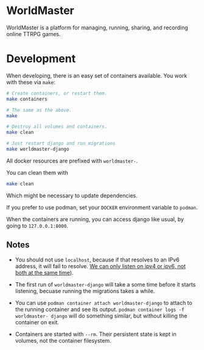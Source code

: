 # WorldMaster

WorldMaster is a platform for managing, running, sharing, and recording online TTRPG games. 

# Development

When developing, there is an easy set of containers available.  You work with these via `make`:

```sh
# Create containers, or restart them.
make containers

# The same as the above.
make

# Destroy all volumes and containers.
make clean

# Just restart django and run migrations
make worldmaster-django
```

All docker resources are prefixed with `worldmaster-`.

You can clean them with

```sh
make clean
```

Which might be necessary to update dependencies.

If you prefer to use podman, set your `DOCKER` environment variable to `podman`.

When the containers are running, you can access django like usual, by going
to `127.0.0.1:8000`.

## Notes

* You should not use `localhost`, because if that resolves to an IPv6 address,
  it will fail to resolve. [We can only listen on ipv4 or ipv6, not both at the
  same time](https://code.djangoproject.com/ticket/24864)).

* The first run of `worldmaster-django` will take a some time before it starts
  listening, becuase running the migrations takes a while.

* You can use `podman container attach worldmaster-django` to attach to the
  running container and see its output.  `podman container logs -f worldmaster-
  django` will do something similar, but without killing the container on exit.

* Containers are started with `--rm`.  Their persistent state is kept in
  volumes, not the container filesystem.
